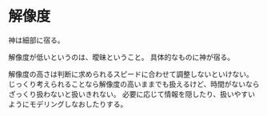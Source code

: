 # 解像度

神は細部に宿る。

解像度が低いというのは、曖昧ということ。
具体的なものに神が宿る。

解像度の高さは判断に求められるスピードに合わせて調整しないといけない。
じっくり考えられることなら解像度の高いままでも扱えるけど、時間がないならざっくり扱わないと扱いきれない。
必要に応じて情報を隠したり、扱いやすいようにモデリングしなおしたりする。
